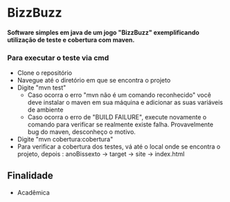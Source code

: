 # BizzBuzz

#### Software simples em java de um jogo "BizzBuzz" exemplificando utilização de teste e cobertura com maven.

### Para executar o teste via cmd
- Clone o repositório
- Navegue até o diretório em que se encontra o projeto
- Digite "mvn test"
  - Caso ocorra o erro "mvn não é um comando reconhecido" você deve instalar o maven em sua máquina e adicionar as suas variáveis de ambiente
  - Caso ocorra o erro de "BUILD FAILURE", execute novamente o comando para verificar se realmente existe falha. Provavelmente bug do maven, desconheço o motivo.
- Digite "mvn cobertura:cobertura"
- Para verificar a cobertura dos testes, vá até o local onde se encontra o projeto, depois : anoBissexto -> target -> site -> index.html
## Finalidade
- Acadêmica
